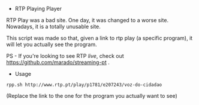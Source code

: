 + RTP Playing Player

RTP Play was a bad site.
One day, it was changed to a worse site.
Nowadays, it is a totally unusable site.

This script was made so that, given a link to rtp play (a specific program), it will let you actually see the program.

PS - If you're looking to see RTP *live*, check out https://github.com/marado/streaming-pt .

+ Usage

```
rpp.sh http://www.rtp.pt/play/p1781/e207243/voz-do-cidadao
```
(Replace the link to the one for the program you actually want to see)
